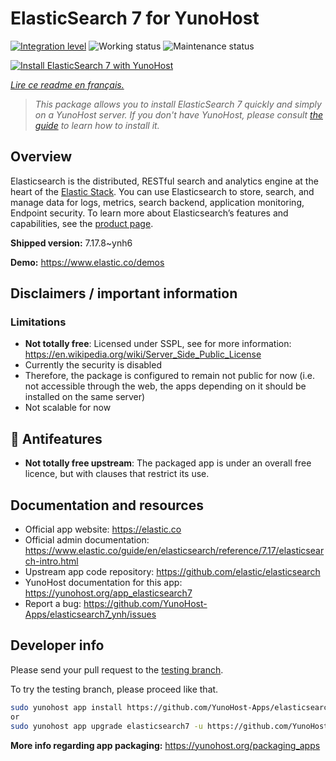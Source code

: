 <!--
N.B.: This README was automatically generated by https://github.com/YunoHost/apps/tree/master/tools/README-generator
It shall NOT be edited by hand.
-->

# ElasticSearch 7 for YunoHost

[![Integration level](https://dash.yunohost.org/integration/elasticsearch7.svg)](https://dash.yunohost.org/appci/app/elasticsearch7) ![Working status](https://ci-apps.yunohost.org/ci/badges/elasticsearch7.status.svg) ![Maintenance status](https://ci-apps.yunohost.org/ci/badges/elasticsearch7.maintain.svg)

[![Install ElasticSearch 7 with YunoHost](https://install-app.yunohost.org/install-with-yunohost.svg)](https://install-app.yunohost.org/?app=elasticsearch7)

*[Lire ce readme en français.](./README_fr.md)*

> *This package allows you to install ElasticSearch 7 quickly and simply on a YunoHost server.
If you don't have YunoHost, please consult [the guide](https://yunohost.org/#/install) to learn how to install it.*

## Overview

Elasticsearch is the distributed, RESTful search and analytics engine at the heart of the [Elastic Stack](https://www.elastic.co/products). You can use Elasticsearch to store, search, and manage data for logs, metrics, search backend, application monitoring, Endpoint security.
To learn more about Elasticsearch’s features and capabilities, see the [product page](https://www.elastic.co/products/elasticsearch).


**Shipped version:** 7.17.8~ynh6

**Demo:** https://www.elastic.co/demos
## Disclaimers / important information

### Limitations
 - **Not totally free**: Licensed under SSPL, see for more information: <https://en.wikipedia.org/wiki/Server_Side_Public_License>
 - Currently the security is disabled
 - Therefore, the package is configured to remain not public for now (i.e. not accessible through the web, the apps depending on it should be installed on the same server)
 - Not scalable for now

## :red_circle: Antifeatures

- **Not totally free upstream**: The packaged app is under an overall free licence, but with clauses that restrict its use.

## Documentation and resources

* Official app website: <https://elastic.co>
* Official admin documentation: <https://www.elastic.co/guide/en/elasticsearch/reference/7.17/elasticsearch-intro.html>
* Upstream app code repository: <https://github.com/elastic/elasticsearch>
* YunoHost documentation for this app: <https://yunohost.org/app_elasticsearch7>
* Report a bug: <https://github.com/YunoHost-Apps/elasticsearch7_ynh/issues>

## Developer info

Please send your pull request to the [testing branch](https://github.com/YunoHost-Apps/elasticsearch7_ynh/tree/testing).

To try the testing branch, please proceed like that.

``` bash
sudo yunohost app install https://github.com/YunoHost-Apps/elasticsearch7_ynh/tree/testing --debug
or
sudo yunohost app upgrade elasticsearch7 -u https://github.com/YunoHost-Apps/elasticsearch7_ynh/tree/testing --debug
```

**More info regarding app packaging:** <https://yunohost.org/packaging_apps>
